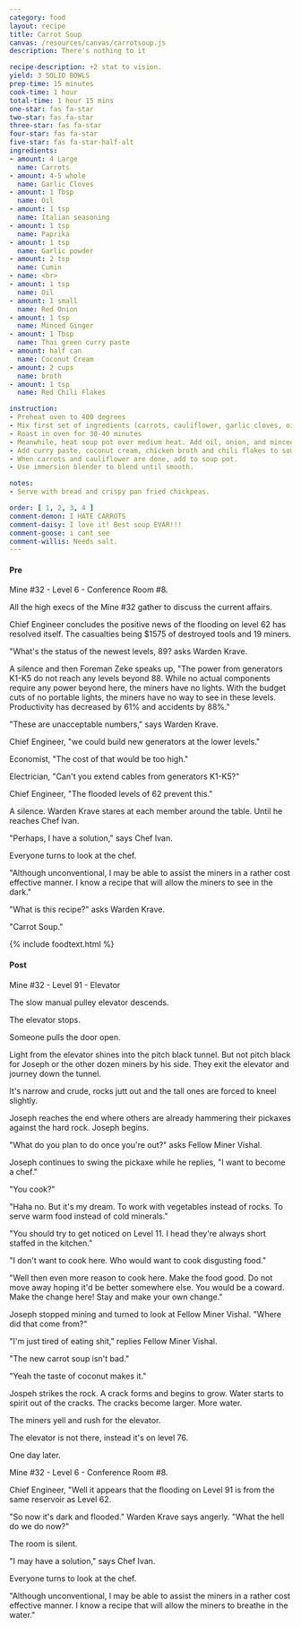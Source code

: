 ```yaml
---
category: food
layout: recipe
title: Carrot Soup
canvas: /resources/canvas/carrotsoup.js
description: There's nothing to it

recipe-description: +2 stat to vision.
yield: 3 SOLID BOWLS
prep-time: 15 minutes
cook-time: 1 hour
total-time: 1 hour 15 mins
one-star: fas fa-star
two-star: fas fa-star
three-star: fas fa-star
four-star: fas fa-star
five-star: fas fa-star-half-alt
ingredients:
- amount: 4 Large
  name: Carrots
- amount: 4-5 whole
  name: Garlic Cloves
- amount: 1 Tbsp
  name: Oil
- amount: 1 tsp
  name: Italian seasoning
- amount: 1 tsp
  name: Paprika
- amount: 1 tsp
  name: Garlic powder
- amount: 2 tsp
  name: Cumin
- name: <br>
- amount: 1 tsp
  name: Oil
- amount: 1 small
  name: Red Onion
- amount: 1 tsp
  name: Minced Ginger
- amount: 1 Tbsp
  name: Thai green curry paste
- amount: half can
  name: Coconut Cream
- amount: 2 cups
  name: broth
- amount: 1 tsp
  name: Red Chili Flakes

instruction:
- Preheat oven to 400 degrees
- Mix first set of ingredients (carrots, cauliflower, garlic cloves, oil, Italian seasoning, paprika, garlic powder and cumin) in a bowl. Place on a baking sheet.
- Roast in oven for 30-40 minutes
- Meanwhile, heat soup pot over medium heat. Add oil, onion, and minced ginger to the pot. Cook until onion is translucent, stir frequently.
- Add curry paste, coconut cream, chicken broth and chili flakes to soup pot, leave on medium heat until warm.
- When carrots and cauliflower are done, add to soup pot. 
- Use immersion blender to blend until smooth.

notes:
- Serve with bread and crispy pan fried chickpeas.

order: [ 1, 2, 3, 4 ]
comment-demon: I HATE CARROTS
comment-daisy: I love it! Best soup EVAR!!!
comment-goose: i cant see
comment-willis: Needs salt.
---
```

#### Pre

Mine #32 - Level 6 - Conference Room #8.

All the high execs of the Mine #32 gather to discuss the current affairs. 

Chief Engineer concludes the positive news of the flooding on level 62 has resolved itself. The casualties being $1575 of destroyed tools and 19 miners.

"What's the status of the newest levels, 89? asks Warden Krave.

A silence and then Foreman Zeke speaks up, "The power from generators K1-K5 do not reach any levels beyond 88. While no actual components require any power beyond here, the miners have no lights. With the budget cuts of no portable lights, the miners have no way to see in these levels. Productivity has decreased by 61% and accidents by 88%."

"These are unacceptable numbers," says Warden Krave.

Chief Engineer, "we could build new generators at the lower levels."

Economist, "The cost of that would be too high."

Electrician, "Can't you extend cables from generators K1-K5?"

Chief Engineer, "The flooded levels of 62 prevent this."

A silence. Warden Krave stares at each member around the table. Until he reaches Chef Ivan.

"Perhaps, I have a solution," says Chef Ivan.

Everyone turns to look at the chef.

"Although unconventional, I may be able to assist the miners in a rather cost effective manner. I know a recipe that will allow the miners to see in the dark."

"What is this recipe?" asks Warden Krave.

"Carrot Soup."

{% include foodtext.html %}

#### Post

Mine #32 - Level 91 - Elevator

The slow manual pulley elevator descends. 

The elevator stops.

Someone pulls the door open.

Light from the elevator shines into the pitch black tunnel. But not pitch black for Joseph or the other dozen miners by his side. They exit the elevator and journey down the tunnel.

It's narrow and crude, rocks jutt out and the tall ones are forced to kneel slightly.

Joseph reaches the end where others are already hammering their pickaxes against the hard rock. Joseph begins.

"What do you plan to do once you're out?" asks Fellow Miner Vishal.

Joseph continues to swing the pickaxe while he replies, "I want to become a chef."

"You cook?"

"Haha no. But it's my dream. To work with vegetables instead of rocks. To serve warm food instead of cold minerals."

"You should try to get noticed on Level 11. I head they're always short staffed in the kitchen."

"I don't want to cook here. Who would want to cook disgusting food."

"Well then even more reason to cook here. Make the food good. Do not move away hoping it'd be better somewhere else. You would be a coward. Make the change here! Stay and make your own change."

Joseph stopped mining and turned to look at Fellow Miner Vishal. "Where did that come from?"

"I'm just tired of eating shit," replies Fellow Miner Vishal.

"The new carrot soup isn't bad."

"Yeah the taste of coconut makes it."

Jospeh strikes the rock. A crack forms and begins to grow. Water starts to spirit out of the cracks. The cracks become larger. More water.

The miners yell and rush for the elevator. 

The elevator is not there, instead it's on level 76. 

One day later.

Mine #32 - Level 6 - Conference Room #8.

Chief Engineer, "Well it appears that the flooding on Level 91 is from the same reservoir as Level 62.

"So now it's dark and flooded." Warden Krave says angerly. "What the hell do we do now?"

The room is silent.

"I may have a solution," says Chef Ivan.

Everyone turns to look at the chef.

"Although unconventional, I may be able to assist the miners in a rather cost effective manner. I know a recipe that will allow the miners to breathe in the water."